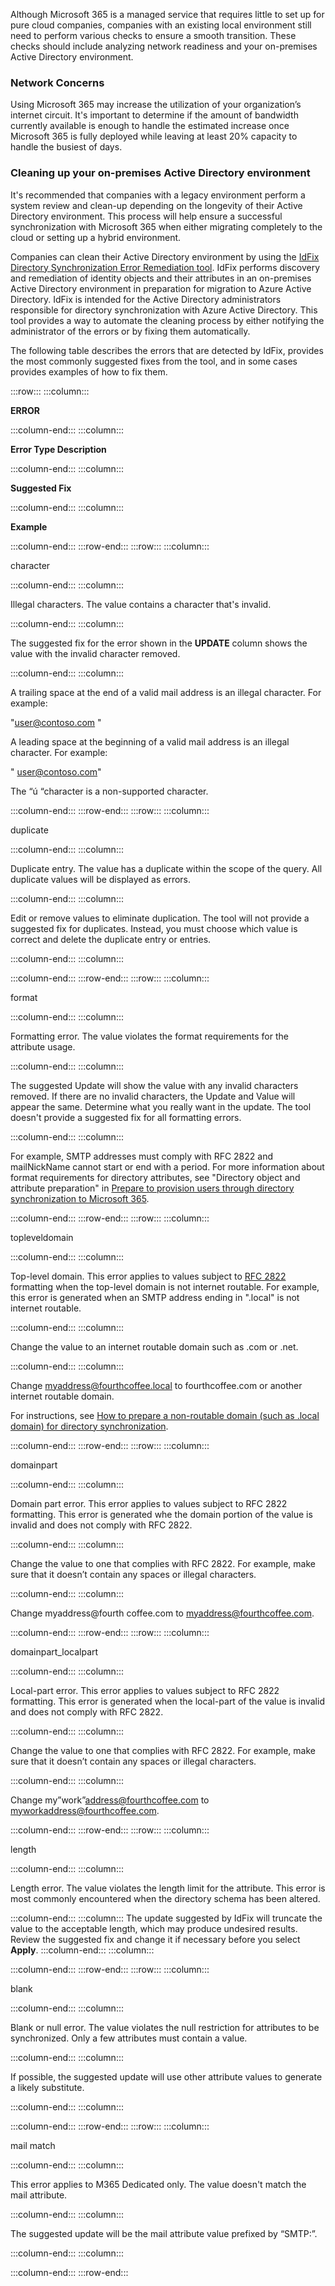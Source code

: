 Although Microsoft 365 is a managed service that requires little to set up for pure cloud companies, companies with an existing local environment still need to perform various checks to ensure a smooth transition. These checks should include analyzing network readiness and your on-premises Active Directory environment.

### Network Concerns

Using Microsoft 365 may increase the utilization of your organization’s internet circuit. It's important to determine if the amount of bandwidth currently available is enough to handle the estimated increase once Microsoft 365 is fully deployed while leaving at least 20% capacity to handle the busiest of days.

### Cleaning up your on-premises Active Directory environment

It's recommended that companies with a legacy environment perform a system review and clean-up depending on the longevity of their Active Directory environment. This process will help ensure a successful synchronization with Microsoft 365 when either migrating completely to the cloud or setting up a hybrid environment.

Companies can clean their Active Directory environment by using the [IdFix Directory Synchronization Error Remediation tool](https://microsoft.github.io/idfix/installation?azure-portal=true). IdFix performs discovery and remediation of identity objects and their attributes in an on-premises Active Directory environment in preparation for migration to Azure Active Directory. IdFix is intended for the Active Directory administrators responsible for directory synchronization with Azure Active Directory. This tool provides a way to automate the cleaning process by either notifying the administrator of the errors or by fixing them automatically.

The following table describes the errors that are detected by IdFix, provides the most commonly suggested fixes from the tool, and in some cases provides examples of how to fix them.

:::row:::
  :::column:::
    <p><b>ERROR</b></p>
  :::column-end:::
  :::column:::
    <p><b>Error Type Description</b></p>
  :::column-end:::
  :::column:::
    <p><b>Suggested Fix</b></p>
  :::column-end:::
  :::column:::
    <p><b>Example</b></p>
  :::column-end:::
:::row-end:::
:::row:::
  :::column:::
    <p>character</p>
  :::column-end:::
  :::column:::
    <p>Illegal characters. The value contains a character that's invalid.</p>
  :::column-end:::
  :::column:::
    <p>The suggested fix for the error shown in the <b>UPDATE</b> column shows the value with the invalid character removed.</p>
  :::column-end:::
  :::column:::
    <p>A trailing space at the end of a valid mail address is an illegal character. For example:<br></p>  <p>"user@contoso.com "<br></p>  <p>A leading space at the beginning of a valid mail address is an illegal character. For example:<br></p>  <p>" user@contoso.com"<br></p>  <p>The “ú “character is a non-supported character.</p>
  :::column-end:::
:::row-end:::
:::row:::
  :::column:::
    <p>duplicate</p>
  :::column-end:::
  :::column:::
    <p>Duplicate entry. The value has a duplicate within the scope of the query. All duplicate values will be displayed as errors.</p>
  :::column-end:::
  :::column:::
    <p>Edit or remove values to eliminate duplication. The tool will not provide a suggested fix for duplicates. Instead, you must choose which value is correct and delete the duplicate entry or entries.</p>
  :::column-end:::
  :::column:::
    
  :::column-end:::
:::row-end:::
:::row:::
  :::column:::
    <p>format</p>
  :::column-end:::
  :::column:::
    <p>Formatting error. The value violates the format requirements for the attribute usage.</p>
  :::column-end:::
  :::column:::
    <p>The suggested Update will show the value with any invalid characters removed. If there are no invalid characters, the Update and Value will appear the same. Determine what you really want in the update. The tool doesn't provide a suggested fix for all formatting errors.</p>
  :::column-end:::
  :::column:::
    <p>For example, SMTP addresses must comply with RFC 2822 and mailNickName cannot start or end with a period. For more information about format requirements for directory attributes, see "Directory object and attribute preparation" in <a href="https://support.office.com/en-us/article/prepare-to-provision-users-through-directory-synchronization-to-office-365-01920974-9e6f-4331-a370-13aea4e82b3e?azure-portal=true">Prepare to provision users through directory synchronization to Microsoft 365</a>.</p>
  :::column-end:::
:::row-end:::
:::row:::
  :::column:::
    <p>topleveldomain</p>
  :::column-end:::
  :::column:::
    <p>Top-level domain. This error applies to values subject to <a href="https://go.microsoft.com/fwlink/p/?LinkId=401464?azure-portal=true">RFC 2822</a> formatting when the top-level domain is not internet routable. For example, this error is generated when an SMTP address ending in ".local" is not internet routable.</p>
  :::column-end:::
  :::column:::
    <p>Change the value to an internet routable domain such as .com or .net.</p>
  :::column-end:::
  :::column:::
    <p>Change myaddress@fourthcoffee.local to fourthcoffee.com or another internet routable domain.<br></p>  <p>For instructions, see <a href="https://support.office.com/en-us/article/how-to-prepare-a-nonroutable-domain-such-as-local-domain-for-directory-synchronization-e7968303-c234-46c4-b8b0-b5c93c6d57a7?azure-portal=true">How to prepare a non-routable domain (such as .local domain) for directory synchronization</a>.</p>
  :::column-end:::
:::row-end:::
:::row:::
  :::column:::
    <p>domainpart</p>
  :::column-end:::
  :::column:::
    <p>Domain part error. This error applies to values subject to RFC 2822 formatting. This error is generated whe the domain portion of the value is invalid and does not comply with RFC 2822.</p>
  :::column-end:::
  :::column:::
    <p>Change the value to one that complies with RFC 2822. For example, make sure that it doesn’t contain any spaces or illegal characters.</p>
  :::column-end:::
  :::column:::
    <p>Change myaddress@fourth coffee.com to myaddress@fourthcoffee.com.</p>
  :::column-end:::
:::row-end:::
:::row:::
  :::column:::
    <p>domainpart_localpart</p>
  :::column-end:::
  :::column:::
    <p>Local-part error. This error applies to values subject to RFC 2822 formatting. This error is generated when the local-part of the value is invalid and does not comply with RFC 2822.</p>
  :::column-end:::
  :::column:::
    <p>Change the value to one that complies with RFC 2822. For example, make sure that it doesn’t contain any spaces or illegal characters.</p>
  :::column-end:::
  :::column:::
    <p>Change my”work”address@fourthcoffee.com to myworkaddress@fourthcoffee.com.</p>
  :::column-end:::
:::row-end:::
:::row:::
  :::column:::
    <p>length</p>
  :::column-end:::
  :::column:::
    <p>Length error. The value violates the length limit for the attribute. This error is most commonly encountered when the directory schema has been altered.</p>
  :::column-end:::
  :::column:::
    The update suggested by IdFix will truncate the value to the acceptable length, which may produce undesired results. Review the suggested fix and change it if necessary before you select **Apply**.
  :::column-end:::
  :::column:::
    
  :::column-end:::
:::row-end:::
:::row:::
  :::column:::
    <p>blank</p>
  :::column-end:::
  :::column:::
    <p>Blank or null error. The value violates the null restriction for attributes to be synchronized. Only a few attributes must contain a value.</p>
  :::column-end:::
  :::column:::
    <p>If possible, the suggested update will use other attribute values to generate a likely substitute.</p>
  :::column-end:::
  :::column:::
    
  :::column-end:::
:::row-end:::
:::row:::
  :::column:::
    <p>mail match</p>
  :::column-end:::
  :::column:::
    <p>This error applies to M365 Dedicated only. The value doesn't match the mail attribute.</p>
  :::column-end:::
  :::column:::
    <p>The suggested update will be the mail attribute value prefixed by “SMTP:”.</p>
  :::column-end:::
  :::column:::
    
  :::column-end:::
:::row-end:::